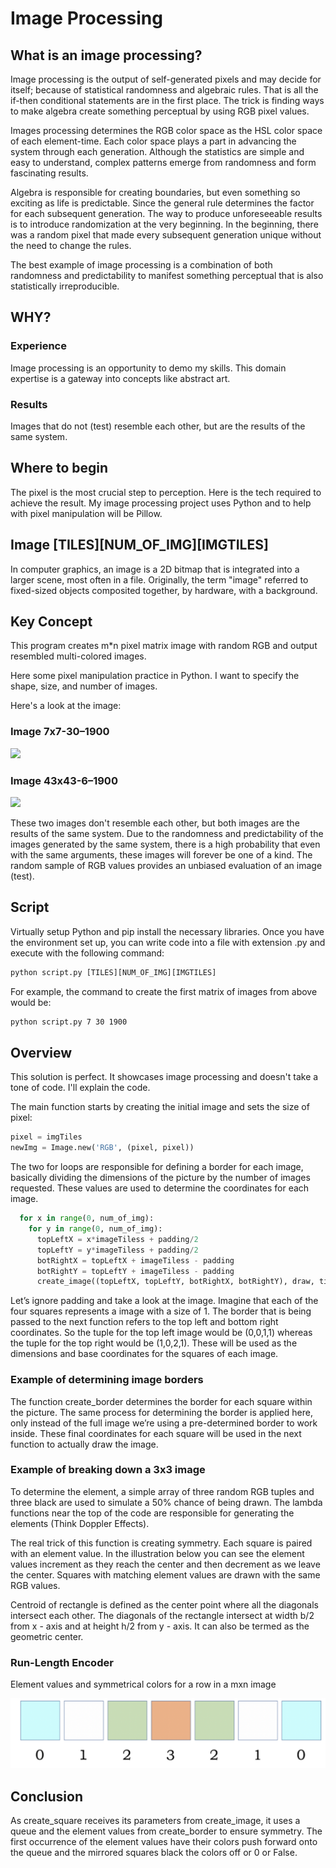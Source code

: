 # Image Processing

## What is an image processing?

Image processing is the output of self-generated pixels and may decide for itself; because of statistical randomness and algebraic rules. That is all the if-then conditional statements are in the first place. The trick is finding ways to make algebra create something perceptual by using RGB pixel values.

Images processing determines the RGB color space as the HSL color space of each element-time. Each color space plays a part in advancing the system through each generation. Although the statistics are simple and easy to understand, complex patterns emerge from randomness and form fascinating results.

Algebra is responsible for creating boundaries, but even something so exciting as life is predictable. Since the general rule determines the factor for each subsequent generation. The way to produce unforeseeable results is to introduce randomization at the very beginning. In the beginning, there was a random pixel that made every subsequent generation unique without the need to change the rules.

The best example of image processing is a combination of both randomness and predictability to manifest something perceptual that is also statistically irreproducible.

## WHY?

### Experience

Image processing is an opportunity to demo my skills. This domain expertise is a gateway into concepts like abstract art.

### Results

Images that do not (test) resemble each other, but are the results of the same system.

## Where to begin

The pixel is the most crucial step to perception. Here is the tech required to achieve the result. My image processing project uses Python and to help with pixel manipulation will be Pillow.

## Image [TILES][NUM_OF_IMG][IMGTILES]

In computer graphics, an image is a 2D bitmap that is integrated into a larger scene, most often in a file. Originally, the term "image" referred to fixed-sized objects composited together, by hardware, with a background.

## Key Concept

This program creates m*n pixel matrix image with random
RGB and output resembled multi-colored images.

Here some pixel manipulation practice in Python. I want to specify the shape, size, and number of images.

Here's a look at the image:

### Image 7x7-30–1900

![](Imagine/image-7x7-30–1900.jpg)

### Image 43x43-6–1900

![](Imagine/image-45x45-6–1900.jpg)

These two images don't resemble each other, but both images are the results of the same system. Due to the randomness and predictability of the images generated by the same system, there is a high probability that even with the same arguments, these images will forever be one of a kind. The random sample of RGB values provides an unbiased evaluation of an image (test).

## Script

Virtually setup Python and pip install the necessary libraries. Once you have the environment set up, you can write code into a file with extension .py and execute with the following command:

```txt
python script.py [TILES][NUM_OF_IMG][IMGTILES]
```

For example, the command to create the first matrix of images from above would be:

```txt
python script.py 7 30 1900
```

## Overview

This solution is perfect. It showcases image processing and doesn't take a tone of code. I'll explain the code.

The main function starts by creating the initial image and
sets the size of pixel:

```python
pixel = imgTiles
newImg = Image.new('RGB', (pixel, pixel))
```

The two for loops are responsible for defining a border for each image, basically dividing the dimensions of the picture by the number of images requested. These values are used to determine the coordinates for each image.

```python
  for x in range(0, num_of_img):
    for y in range(0, num_of_img):
      topLeftX = x*imageTiless + padding/2
      topLeftY = y*imageTiless + padding/2
      botRightX = topLeftX + imageTiless - padding
      botRightY = topLeftY + imageTiless - padding
      create_image((topLeftX, topLeftY, botRightX, botRightY), draw, tiles)
```

Let’s ignore padding and take a look at the image. Imagine that each of the four squares represents a image with a size of 1. The border that is being passed to the next function refers to the top left and bottom right coordinates. So the tuple for the top left image would be (0,0,1,1) whereas the tuple for the top right would be (1,0,2,1). These will be used as the dimensions and base coordinates for the squares of each image.

### Example of determining image borders

The function create_border determines the border for each square within the picture. The same process for determining the border is applied here, only instead of the full image we’re using a pre-determined border to work inside. These final coordinates for each square will be used in the next function to actually draw the image.

### Example of breaking down a 3x3 image

To determine the element, a simple array of three random RGB tuples and three black are used to simulate a 50% chance of being drawn. The lambda functions near the top of the code are responsible for generating the elements (Think Doppler Effects).

The real trick of this function is creating symmetry. Each square is paired with an element value. In the illustration below you can see the element values increment as they reach the center and then decrement as we leave the center. Squares with matching element values are drawn with the same RGB values.

Centroid of rectangle is defined as the center point where all the diagonals intersect each other. The diagonals of the rectangle intersect at width b/2 from x - axis and at height h/2 from y - axis. It can also be termed as the geometric center.

### Run-Length Encoder

Element values and symmetrical colors for a row in a mxn image

![](elements.PNG)

## Conclusion

As create_square receives its parameters from create_image, it uses a queue and the element values from create_border to ensure symmetry. The first occurrence of the element values have their colors push forward onto the queue and the mirrored squares black the colors off or 0 or False.